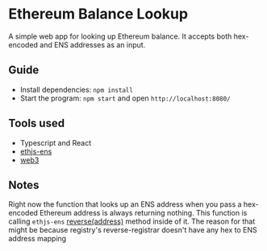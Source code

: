 # Ethereum Balance Lookup
A simple web app for looking up Ethereum balance. It accepts both hex-encoded and ENS addresses as an input.

## Guide
* Install dependencies: `npm install`
* Start the program: `npm start` and open `http://localhost:8080/`

## Tools used
* Typescript and React
* [ethjs-ens](https://github.com/ethjs/ethjs-ens)
* [web3](https://github.com/ethereum/web3.js)

## Notes
Right now the function that looks up an ENS address when you pass a hex-encoded Ethereum address
is always returning nothing. This function is calling `ethjs-ens` [reverse(address)](https://github.com/ethjs/ethjs-ens#ensreverse-address-) method inside of it.
The reason for that might be because registry's reverse-registrar doesn't have any hex to ENS address mapping
